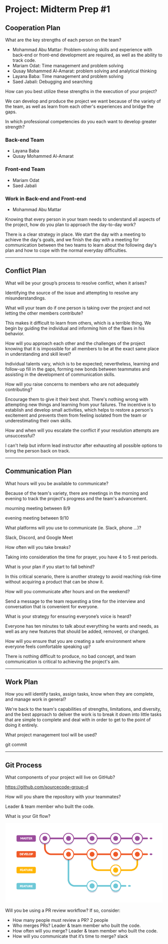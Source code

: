 # Project: Midterm Prep #1


## Cooperation Plan

What are the key strengths of each person on the team?

* Mohammad Abu Mattar: Problem-solving skills and experience with back-end or front-end development are required, as well as the ability to track code.
* Mariam Odat: Time management and problem solving
* Qusay Mohammed Al-Amarat: problem solving and analytical thinking
* Layana Baba: Time management and problem solving
* Saed Jabali: Debugging and searching

How can you best utilize these strengths in the execution of your project?

We can develop and produce the project we want because of the variety of the team, as well as learn from each other's experiences and bridge the gaps.


In which professional competencies do you each want to develop greater strength?

### Back-end Team
* Layana Baba
* Qusay Mohammed Al-Amarat

### Front-end Team
* Mariam Odat
* Saed Jabali

### Work in Back-end and Front-end
* Mohammad Abu Mattar


Knowing that every person in your team needs to understand all aspects of the project, how do you plan to approach the day-to-day work?

There is a clear strategy in place. We start the day with a meeting to achieve the day's goals, and we finish the day with a meeting for communication between the two teams to learn about the following day's plan and how to cope with the normal everyday difficulties.

***

## Conflict Plan

What will be your group’s process to resolve conflict, when it arises?

Identifying the source of the issue and attempting to resolve any misunderstandings.

What will your team do if one person is taking over the project and not letting the other members contribute?

This makes it difficult to learn from others, which is a terrible thing. We begin by guiding the individual and informing him of the flaws in his behavior.

How will you approach each other and the challenges of the project knowing that it is impossible for all members to be at the exact same place in understanding and skill level?

Individual talents vary, which is to be expected; nevertheless, learning and follow-up fill in the gaps, forming new bonds between teammates and assisting in the development of communication skills.

How will you raise concerns to members who are not adequately contributing?

Encourage them to give it their best shot. There's nothing wrong with attempting new things and learning from your failures. The incentive is to establish and develop small activities, which helps to restore a person's excitement and prevents them from feeling isolated from the team or underestimating their own skills.

How and when will you escalate the conflict if your resolution attempts are unsuccessful?

I can't help but inform lead instructor after exhausting all possible options to bring the person back on track.

***

## Communication Plan

What hours will you be available to communicate?

Because of the team's variety, there are meetings in the morning and evening to track the project's progress and the team's advancement.

mourning meeting between 8/9

evening meeting between 9/10

What platforms will you use to communicate (ie. Slack, phone …)?

Slack, Discord, and Google Meet

How often will you take breaks?

Taking into consideration the time for prayer, you have 4 to 5 rest periods.

What is your plan if you start to fall behind?

In this critical scenario, there is another strategy to avoid reaching risk-time without acquiring a product that can be show it.

How will you communicate after hours and on the weekend?

Send a message to the team requesting a time for the interview and conversation that is convenient for everyone.

What is your strategy for ensuring everyone’s voice is heard?

Everyone has ten minutes to talk about everything he wants and needs, as well as any new features that should be added, removed, or changed.

How will you ensure that you are creating a safe environment where everyone feels comfortable speaking up?

There is nothing difficult to produce, no bad concept, and team communication is critical to achieving the project's aim.

***

## Work Plan

How you will identify tasks, assign tasks, know when they are complete, and manage work in general?

We're back to the team's capabilities of strengths, limitations, and diversity, and the best approach to deliver the work is to break it down into little tasks that are simple to complete and deal with in order to get to the point of doing it entirely.


What project management tool will be used?

git commit

***

## Git Process

What components of your project will live on GitHub?

https://github.com/sourcecode-group-d

How will you share the repository with your teammates?

Leader & team member who built the code.

What is your Git flow?

![workflow](../assets/gitflow.png)

Will you be using a PR review workflow? If so, consider:

* How many people must review a PR? 2 people
* Who merges PRs? Leader & team member who built the code.
* How often will you merge? Leader & team member who built the code.
* How will you communicate that it’s time to merge? slack
